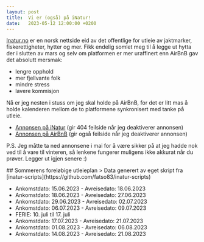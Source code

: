 ```yaml
---
layout: post
title:  Vi er (også) på iNatur!
date:   2023-05-12 12:00:00 +0200
---
```


[Inatur.no](https://inatur.no) er en norsk nettside eid av det offentlige for utleie 
av jaktmarker, fiskerettigheter, hytter og mer. Fikk endelig somlet meg til å legge ut
hytta der i slutten av mars og selv om platformen er mer uraffinert enn AirBnB gav det 
absolutt mersmak: 
- lengre opphold
- mer fjellvante folk
- mindre stress
- lavere kommisjon

Nå er jeg nesten i stuss om jeg skal holde på AirBnB, for det er litt mas å holde kalenderen
mellom de to platformene synkronisert med tanke på utleie.

- [Annonsen på iNatur][inatur_url] (gir 404 feilside når jeg deaktiverer annonsen)
- [Annonsen på AirBnB][airbnb_url] (gir også feilside når jeg deaktiverer annonsen)

P.S. Jeg måtte ta ned annonsene i mai for å være sikker på at jeg hadde nok ved til å vare 
til vinteren, så lenkene fungerer muligens ikke akkurat når du prøver. Legger ut igjen senere :)

<a name="plan" />
## Sommerens foreløbige utleieplan
> Data generert av eget skript fra [inatur-scripts](https://github.com/fatso83/inatur-scripts)

- Ankomstdato: 15.06.2023 - Avreisedato: 18.06.2023
- Ankomstdato: 18.06.2023 - Avreisedato: 27.06.2023
- Ankomstdato: 29.06.2023 - Avreisedato: 02.07.2023
- Ankomstdato: 06.07.2023 - Avreisedato: 09.07.2023
- FERIE: 10. juli til 17. juli
- Ankomstdato: 17.07.2023 - Avreisedato: 21.07.2023
- Ankomstdato: 01.08.2023 - Avreisedato: 06.08.2023
- Ankomstdato: 14.08.2023 - Avreisedato: 21.08.2023


[airbnb_url]: https://airbnb.no/rooms/18731440
[inatur_url]: https://www.inatur.no/hytte/63ee3bc2d0440d29d6c7ef45/hytte-med-enestaende-beliggenhet-i-eggedalsfjella-fiskevann-og-skiloyper
